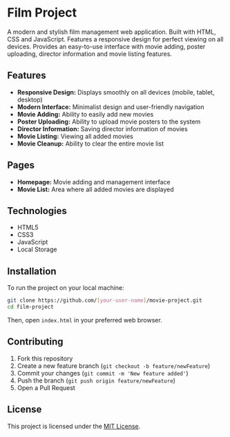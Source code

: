
# Film Project

A modern and stylish film management web application. Built with HTML, CSS and JavaScript. Features a responsive design for perfect viewing on all devices. Provides an easy-to-use interface with movie adding, poster uploading, director information and movie listing features.

## Features

- **Responsive Design:** Displays smoothly on all devices (mobile, tablet, desktop)
- **Modern Interface:** Minimalist design and user-friendly navigation
- **Movie Adding:** Ability to easily add new movies
- **Poster Uploading:** Ability to upload movie posters to the system
- **Director Information:** Saving director information of movies
- **Movie Listing:** Viewing all added movies
- **Movie Cleanup:** Ability to clear the entire movie list

## Pages

- **Homepage:** Movie adding and management interface
- **Movie List:** Area where all added movies are displayed

## Technologies

- HTML5
- CSS3
- JavaScript
- Local Storage

## Installation

To run the project on your local machine:

```bash
git clone https://github.com/[your-user-name]/movie-project.git
cd film-project
```

Then, open `index.html` in your preferred web browser.

## Contributing

1. Fork this repository
2. Create a new feature branch (`git checkout -b feature/newFeature`)
3. Commit your changes (`git commit -m 'New feature added'`)
4. Push the branch (`git push origin feature/newFeature`)
5. Open a Pull Request

## License

This project is licensed under the [MIT License](LICENSE).
